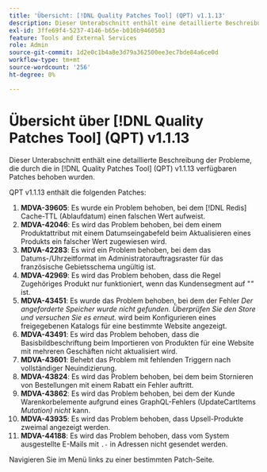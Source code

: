 ```yaml
---
title: 'Übersicht: [!DNL Quality Patches Tool] (QPT) v1.1.13'
description: Dieser Unterabschnitt enthält eine detaillierte Beschreibung der Probleme, die durch die in Version 1.1.13  [!DNL Quality Patches Tool]  Patches behoben wurden.
exl-id: 3ffe69f4-5237-4146-b65e-b016b9460503
feature: Tools and External Services
role: Admin
source-git-commit: 1d2e0c1b4a8e3d79a362500ee3ec7bde84a6ce0d
workflow-type: tm+mt
source-wordcount: '256'
ht-degree: 0%

---
```


# Übersicht über [!DNL Quality Patches Tool] (QPT) v1.1.13

Dieser Unterabschnitt enthält eine detaillierte Beschreibung der Probleme, die durch die in [!DNL Quality Patches Tool] (QPT) v1.1.13 verfügbaren Patches behoben wurden.

QPT v1.1.13 enthält die folgenden Patches:

1. **MDVA-39605**: Es wurde ein Problem behoben, bei dem [!DNL Redis] Cache-TTL (Ablaufdatum) einen falschen Wert aufweist.
1. **MDVA-42046**: Es wird das Problem behoben, bei dem einem Produktattribut mit einem Datumseingabefeld beim Aktualisieren eines Produkts ein falscher Wert zugewiesen wird.
1. **MDVA-42283**: Es wird ein Problem behoben, bei dem das Datums-/Uhrzeitformat im Administratorauftragsraster für das französische Gebietsschema ungültig ist.
1. **MDVA-42969**: Es wird das Problem behoben, dass die Regel Zugehöriges Produkt nur funktioniert, wenn das Kundensegment auf &quot;*&quot;* ist.
1. **MDVA-43451**: Es wurde das Problem behoben, bei dem der Fehler *Der angeforderte Speicher wurde nicht gefunden. Überprüfen Sie den Store und versuchen Sie es erneut.* wird beim Konfigurieren eines freigegebenen Katalogs für eine bestimmte Website angezeigt.
1. **MDVA-43491**: Es wird das Problem behoben, dass die Basisbildbeschriftung beim Importieren von Produkten für eine Website mit mehreren Geschäften nicht aktualisiert wird.
1. **MDVA-43601**: Behebt das Problem mit fehlenden Triggern nach vollständiger Neuindizierung.
1. **MDVA-43824**: Es wird das Problem behoben, bei dem beim Stornieren von Bestellungen mit einem Rabatt ein Fehler auftritt.
1. **MDVA-43862**: Es wird das Problem behoben, bei dem der Kunde Warenkorbelemente aufgrund eines GraphQL-Fehlers (UpdateCartItems *Mutation) nicht* kann.
1. **MDVA-43935**: Es wird das Problem behoben, dass Upsell-Produkte zweimal angezeigt werden.
1. **MDVA-44188**: Es wird das Problem behoben, dass vom System ausgestellte E-Mails mit `.-` in Adressen nicht gesendet werden.

Navigieren Sie im Menü links zu einer bestimmten Patch-Seite.
